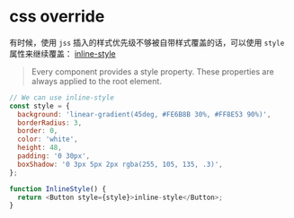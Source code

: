 # css override

有时候，使用 `jss` 插入的样式优先级不够被自带样式覆盖的话，可以使用 `style` 属性来继续覆盖：
[inline-style](https://material-ui.com/customization/overrides/#overriding-with-inline-style)

> Every component provides a style property. These properties are always applied to the root element.

```javascript
// We can use inline-style
const style = {
  background: 'linear-gradient(45deg, #FE6B8B 30%, #FF8E53 90%)',
  borderRadius: 3,
  border: 0,
  color: 'white',
  height: 48,
  padding: '0 30px',
  boxShadow: '0 3px 5px 2px rgba(255, 105, 135, .3)',
};

function InlineStyle() {
  return <Button style={style}>inline-style</Button>;
}
```


